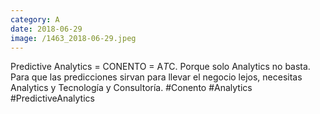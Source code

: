 ```yaml
--- 
category: A 
date: 2018-06-29 
image: /1463_2018-06-29.jpeg 
--- 
```


Predictive Analytics = CONENTO = A*T*C. Porque solo Analytics no basta. Para que las predicciones sirvan para llevar el negocio lejos, necesitas Analytics y Tecnología y Consultoría. #Conento #Analytics #PredictiveAnalytics